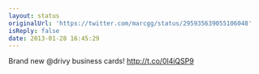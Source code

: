 ```yaml
---
layout: status
originalUrl: 'https://twitter.com/marcgg/status/295935639055106048'
isReply: false
date: 2013-01-28 16:45:29
---
```


Brand new @drivy business cards!  http://t.co/0l4iQSP9
